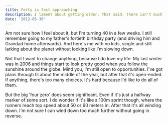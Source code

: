 ```yaml
---
title: Forty is fast approaching
description: I lament about getting older. That said, there isn't much I can do about it...
date: '2012-05-30'
---
```

Am not sure how I feel about it, but I'm turning 40 in a few weeks. I still remember going to my father's fortieth birthday party (and driving him and Grandad home afterwards). And here's me with no kids, single and still larking about the planet without looking like I'm slowing down.

Not that I want to change anything, because I do love my life. My last winter was in 2006 and things start to look pretty good when you follow the sunshine around the globe. Mind you, I'm still open to opportunities. I've got plans through til about the middle of the year, but after that it's open-ended. If anything, there's too many choices. It's hard because I'd like to do all of them.

But the big 'four zero' does seem significant. Even if it's just a halfway marker of some sort. I do wonder if it's like a 100m sprint though, where the runners reach top speed about 50 or 60 meters in. After that it's all winding down. I'm not sure I can wind down too much further without going in reverse.